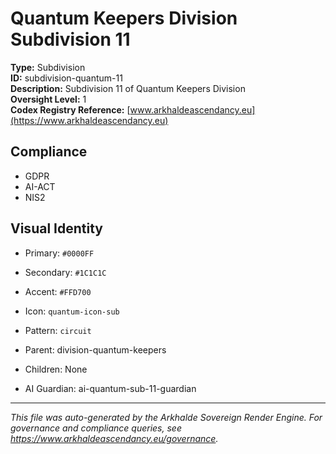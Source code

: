 # Quantum Keepers Division Subdivision 11

**Type:** Subdivision  
**ID:** subdivision-quantum-11  
**Description:** Subdivision 11 of Quantum Keepers Division  
**Oversight Level:** 1  
**Codex Registry Reference:** [www.arkhaldeascendancy.eu](https://www.arkhaldeascendancy.eu)

## Compliance

- GDPR
- AI-ACT
- NIS2

## Visual Identity

- Primary: `#0000FF`
- Secondary: `#1C1C1C`
- Accent: `#FFD700`
- Icon: `quantum-icon-sub`
- Pattern: `circuit`


- Parent: division-quantum-keepers
- Children: None
- AI Guardian: ai-quantum-sub-11-guardian

---

*This file was auto-generated by the Arkhalde Sovereign Render Engine. For governance and compliance queries, see https://www.arkhaldeascendancy.eu/governance.*